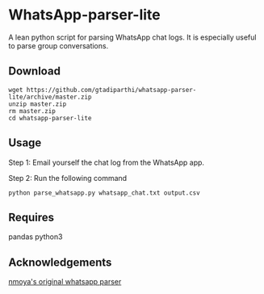 
WhatsApp-parser-lite
====================

A lean python script for parsing WhatsApp chat logs. It is especially useful to parse group conversations. 

Download
--------

    wget https://github.com/gtadiparthi/whatsapp-parser-lite/archive/master.zip
    unzip master.zip
    rm master.zip
    cd whatsapp-parser-lite

Usage
-----

Step 1: Email yourself the chat log from the WhatsApp app.

Step 2: Run the following command

    python parse_whatsapp.py whatsapp_chat.txt output.csv

Requires
--------

pandas
python3

Acknowledgements
----------------

[nmoya's original whatsapp parser](https://github.com/nmoya/whatsapp-parser)